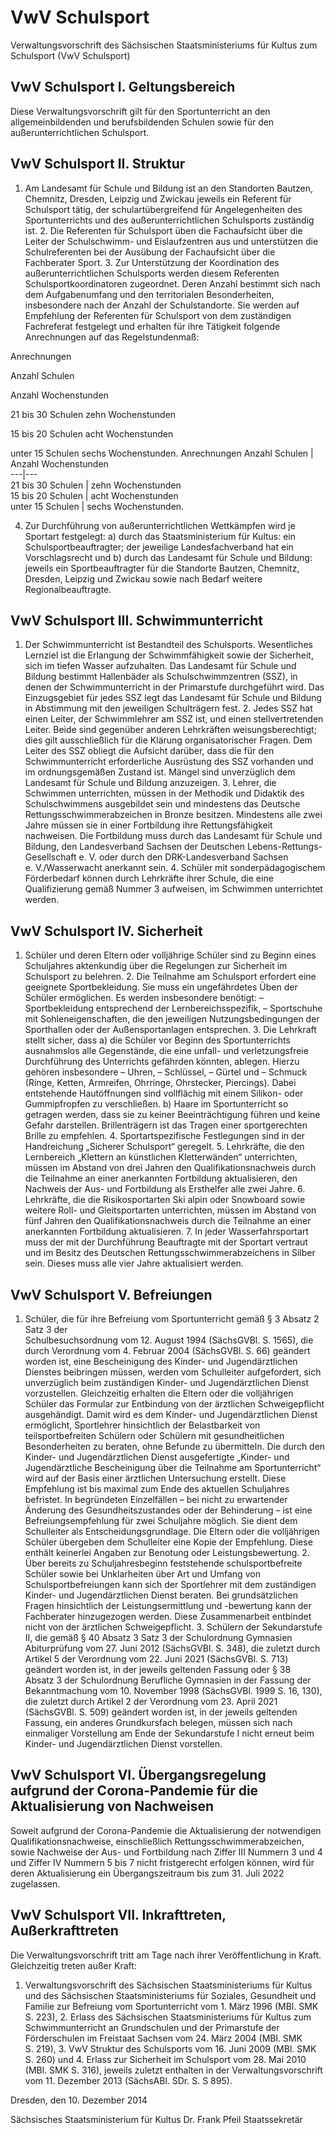 # VwV Schulsport

Verwaltungsvorschrift des Sächsischen Staatsministeriums für Kultus zum Schulsport (VwV Schulsport)

## VwV Schulsport I. Geltungsbereich

Diese Verwaltungsvorschrift gilt für den Sportunterricht an den allgemeinbildenden und berufsbildenden Schulen sowie für den außerunterrichtlichen Schulsport.


## VwV Schulsport II. Struktur

1. Am Landesamt für Schule und Bildung ist an den Standorten Bautzen, Chemnitz, Dresden, Leipzig und Zwickau jeweils ein Referent für Schulsport tätig, der schulartübergreifend für Angelegenheiten des Sportunterrichts und des außerunterrichtlichen Schulsports zuständig ist. 2. Die Referenten für Schulsport üben die Fachaufsicht über die Leiter der Schulschwimm- und Eislaufzentren aus und unterstützen die Schulreferenten bei der Ausübung der Fachaufsicht über die Fachberater Sport. 3. Zur Unterstützung der Koordination des außerunterrichtlichen Schulsports werden diesem Referenten Schulsportkoordinatoren zugeordnet. Deren Anzahl bestimmt sich nach dem Aufgabenumfang und den territorialen Besonderheiten, insbesondere nach der Anzahl der Schulstandorte. Sie werden auf Empfehlung der Referenten für Schulsport von dem zuständigen Fachreferat festgelegt und erhalten für ihre Tätigkeit folgende Anrechnungen auf das Regelstundenmaß:              
          
Anrechnungen
            


Anzahl Schulen
                
Anzahl Wochenstunden
                



21 bis 30 Schulen
zehn Wochenstunden


15 bis 20 Schulen
acht Wochenstunden


unter 15 Schulen
sechs Wochenstunden. Anrechnungen  Anzahl Schulen  | Anzahl Wochenstunden  
---|---  
21 bis 30 Schulen | zehn Wochenstunden  
15 bis 20 Schulen | acht Wochenstunden  
unter 15 Schulen | sechs Wochenstunden.


4. Zur Durchführung von außerunterrichtlichen Wettkämpfen wird je Sportart festgelegt: a) durch das Staatsministerium für Kultus: ein Schulsportbeauftragter; der jeweilige Landesfachverband hat ein Vorschlagsrecht und b) durch das Landesamt für Schule und Bildung: jeweils ein Sportbeauftragter für die Standorte Bautzen, Chemnitz, Dresden, Leipzig und Zwickau sowie nach Bedarf weitere Regionalbeauftragte. 
## VwV Schulsport III. Schwimmunterricht

1. Der Schwimmunterricht ist Bestandteil des Schulsports. Wesentliches Lernziel ist die Erlangung der Schwimmfähigkeit sowie der Sicherheit, sich im tiefen Wasser aufzuhalten. Das Landesamt für Schule und Bildung bestimmt Hallenbäder als Schulschwimmzentren (SSZ), in denen der Schwimmunterricht in der Primarstufe durchgeführt wird. Das Einzugsgebiet für jedes SSZ legt das Landesamt für Schule und Bildung in Abstimmung mit den jeweiligen Schulträgern fest. 2. Jedes SSZ hat einen Leiter, der Schwimmlehrer am SSZ ist, und einen stellvertretenden Leiter. Beide sind gegenüber anderen Lehrkräften weisungsberechtigt; dies gilt ausschließlich für die Klärung organisatorischer Fragen. Dem Leiter des SSZ obliegt die Aufsicht darüber, dass die für den Schwimmunterricht erforderliche Ausrüstung des SSZ vorhanden und im ordnungsgemäßen Zustand ist. Mängel sind unverzüglich dem Landesamt für Schule und Bildung anzuzeigen. 3. Lehrer, die Schwimmen unterrichten, müssen in der Methodik und Didaktik des Schulschwimmens ausgebildet sein und mindestens das Deutsche Rettungsschwimmerabzeichen in Bronze besitzen. Mindestens alle zwei Jahre müssen sie in einer Fortbildung ihre Rettungsfähigkeit nachweisen. Die Fortbildung muss durch das Landesamt für Schule und Bildung, den Landesverband Sachsen der Deutschen Lebens-Rettungs-Gesellschaft e. V. oder durch den DRK-Landesverband Sachsen e. V./Wasserwacht anerkannt sein. 4. Schüler mit sonderpädagogischem Förderbedarf können durch Lehrkräfte ihrer Schule, die eine Qualifizierung gemäß Nummer 3 aufweisen, im Schwimmen unterrichtet werden. 
## VwV Schulsport IV. Sicherheit

1. Schüler und deren Eltern oder volljährige Schüler sind zu Beginn eines Schuljahres aktenkundig über die Regelungen zur Sicherheit im Schulsport zu belehren. 2. Die Teilnahme am Schulsport erfordert eine geeignete Sportbekleidung. Sie muss ein ungefährdetes Üben der Schüler ermöglichen. Es werden insbesondere benötigt: – Sportbekleidung entsprechend der Lernbereichsspezifik, – Sportschuhe mit Sohleneigenschaften, die den jeweiligen Nutzungsbedingungen der Sporthallen oder der Außensportanlagen entsprechen. 3. Die Lehrkraft stellt sicher, dass a) die Schüler vor Beginn des Sportunterrichts ausnahmslos alle Gegenstände, die eine unfall- und verletzungsfreie Durchführung des Unterrichts gefährden könnten, ablegen. Hierzu gehören insbesondere  – Uhren,  – Schlüssel,  – Gürtel und  – Schmuck (Ringe, Ketten, Armreifen, Ohrringe, Ohrstecker, Piercings).  Dabei entstehende Hautöffnungen sind vollflächig mit einem Silikon- oder Gummipfropfen zu verschließen. b) Haare im Sportunterricht so getragen werden, dass sie zu keiner Beeinträchtigung führen und keine Gefahr darstellen. 
           Brillenträgern ist das Tragen einer sportgerechten Brille zu empfehlen. 4. Sportartspezifische Festlegungen sind in der Handreichung „Sicherer Schulsport“ geregelt. 5. Lehrkräfte, die den Lernbereich „Klettern an künstlichen Kletterwänden“ unterrichten, müssen im Abstand von drei Jahren den Qualifikationsnachweis durch die Teilnahme an einer anerkannten Fortbildung aktualisieren, den Nachweis der Aus- und Fortbildung als Ersthelfer alle zwei Jahre. 6. Lehrkräfte, die die Risikosportarten Ski alpin oder Snowboard sowie weitere Roll- und Gleitsportarten unterrichten, müssen im Abstand von fünf Jahren den Qualifikationsnachweis durch die Teilnahme an einer anerkannten Fortbildung aktualisieren. 7. In jeder Wasserfahrsportart muss der mit der Durchführung Beauftragte mit der Sportart vertraut und im Besitz des Deutschen Rettungsschwimmerabzeichens in Silber sein. Dieses muss alle vier Jahre aktualisiert werden. 
## VwV Schulsport V. Befreiungen

1. Schüler, die für ihre Befreiung vom Sportunterricht gemäß § 3 Absatz 2 Satz 3 der              
          Schulbesuchsordnung vom 12. August 1994 (SächsGVBl. S. 1565), die durch Verordnung vom 4. Februar 2004 (SächsGVBl. S. 66) geändert worden ist, eine Bescheinigung des Kinder- und Jugendärztlichen Dienstes beibringen müssen, werden vom Schulleiter aufgefordert, sich unverzüglich beim zuständigen Kinder- und Jugendärztlichen Dienst vorzustellen. Gleichzeitig erhalten die Eltern oder die volljährigen Schüler das Formular zur Entbindung von der ärztlichen Schweigepflicht ausgehändigt.
           Damit wird es dem Kinder- und Jugendärztlichen Dienst ermöglicht, Sportlehrer hinsichtlich der Belastbarkeit von teilsportbefreiten Schülern oder Schülern mit gesundheitlichen Besonderheiten zu beraten, ohne Befunde zu übermitteln.
           Die durch den Kinder- und Jugendärztlichen Dienst ausgefertigte „Kinder- und Jugendärztliche Bescheinigung über die Teilnahme am Sportunterricht“ wird auf der Basis einer ärztlichen Untersuchung erstellt. Diese Empfehlung ist bis maximal zum Ende des aktuellen Schuljahres befristet. In begründeten Einzelfällen – bei nicht zu erwartender Änderung des Gesundheitszustandes oder der Behinderung – ist eine Befreiungsempfehlung für zwei Schuljahre möglich. Sie dient dem Schulleiter als Entscheidungsgrundlage. Die Eltern oder die volljährigen Schüler übergeben dem Schulleiter eine Kopie der Empfehlung. Diese enthält keinerlei Angaben zur Benotung oder Leistungsbewertung. 2. Über bereits zu Schuljahresbeginn feststehende schulsportbefreite Schüler sowie bei Unklarheiten über Art und Umfang von Schulsportbefreiungen kann sich der Sportlehrer mit dem zuständigen Kinder- und Jugendärztlichen Dienst beraten. Bei grundsätzlichen Fragen hinsichtlich der Leistungsermittlung und -bewertung kann der Fachberater hinzugezogen werden. Diese Zusammenarbeit entbindet nicht von der ärztlichen Schweigepflicht. 3. Schülern der Sekundarstufe II, die gemäß § 40 Absatz 3 Satz 3 der Schulordnung Gymnasien Abiturprüfung vom 27. Juni 2012 (SächsGVBl. S. 348), die zuletzt durch Artikel 5 der Verordnung vom 22. Juni 2021 (SächsGVBl. S. 713) geändert worden ist, in der jeweils geltenden Fassung oder § 38 Absatz 3 der Schulordnung Berufliche Gymnasien in der Fassung der Bekanntmachung vom 10. November 1998 (SächsGVBl. 1999 S. 16, 130), die zuletzt durch Artikel 2 der Verordnung vom 23. April 2021 (SächsGVBl. S. 509) geändert worden ist, in der jeweils geltenden Fassung, ein anderes Grundkursfach belegen, müssen sich nach einmaliger Vorstellung am Ende der Sekundarstufe I nicht erneut beim Kinder- und Jugendärztlichen Dienst vorstellen. 
## VwV Schulsport VI. Übergangsregelung aufgrund der Corona-Pandemie für die Aktualisierung von Nachweisen

Soweit aufgrund der Corona-Pandemie die Aktualisierung der notwendigen Qualifikationsnachweise, einschließlich Rettungsschwimmerabzeichen, sowie Nachweise der Aus- und Fortbildung nach Ziffer III Nummern 3 und 4 und Ziffer IV Nummern 5 bis 7 nicht fristgerecht erfolgen können, wird für deren Aktualisierung ein Übergangszeitraum bis zum 31. Juli 2022 zugelassen.


## VwV Schulsport VII. Inkrafttreten, Außerkrafttreten

Die Verwaltungsvorschrift tritt am Tage nach ihrer Veröffentlichung in Kraft. Gleichzeitig treten außer Kraft:

1. Verwaltungsvorschrift des Sächsischen Staatsministeriums für Kultus und des Sächsischen Staatsministeriums für Soziales, Gesundheit und Familie zur Befreiung vom Sportunterricht vom 1. März 1996 (MBl. SMK S. 223), 2. Erlass des Sächsischen Staatsministeriums für Kultus zum Schwimmunterricht an Grundschulen und der Primarstufe der Förderschulen im Freistaat Sachsen vom 24. März 2004 (MBl. SMK S. 219), 3. VwV Struktur des Schulsports vom 16. Juni 2009 (MBl. SMK S. 260) und 4. Erlass zur Sicherheit im Schulsport vom 28. Mai 2010 (MBl. SMK S. 316), jeweils zuletzt enthalten in der Verwaltungsvorschrift vom 11. Dezember 2013 (SächsABl. SDr. S. S 895).

Dresden, den 10. Dezember 2014

Sächsisches Staatsministerium für Kultus 
         Dr. Frank Pfeil 
         Staatssekretär

